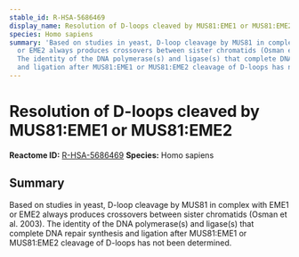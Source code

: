 ```yaml
---
stable_id: R-HSA-5686469
display_name: Resolution of D-loops cleaved by MUS81:EME1 or MUS81:EME2
species: Homo sapiens
summary: 'Based on studies in yeast, D-loop cleavage by MUS81 in complex with EME1
  or EME2 always produces crossovers between sister chromatids (Osman et al. 2003).
  The identity of the DNA polymerase(s) and ligase(s) that complete DNA repair synthesis
  and ligation after MUS81:EME1 or MUS81:EME2 cleavage of D-loops has not been determined. '
---
```


# Resolution of D-loops cleaved by MUS81:EME1 or MUS81:EME2
**Reactome ID:** [R-HSA-5686469](https://reactome.org/content/detail/R-HSA-5686469)
**Species:** Homo sapiens

## Summary

Based on studies in yeast, D-loop cleavage by MUS81 in complex with EME1 or EME2 always produces crossovers between sister chromatids (Osman et al. 2003). The identity of the DNA polymerase(s) and ligase(s) that complete DNA repair synthesis and ligation after MUS81:EME1 or MUS81:EME2 cleavage of D-loops has not been determined. 
